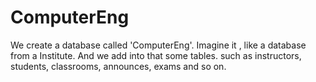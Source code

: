 # ComputerEng

We create a database called 'ComputerEng'. Imagine it , like a database from a Institute. And we add into that some tables.
such as instructors, students, classrooms, announces, exams and so on. 
